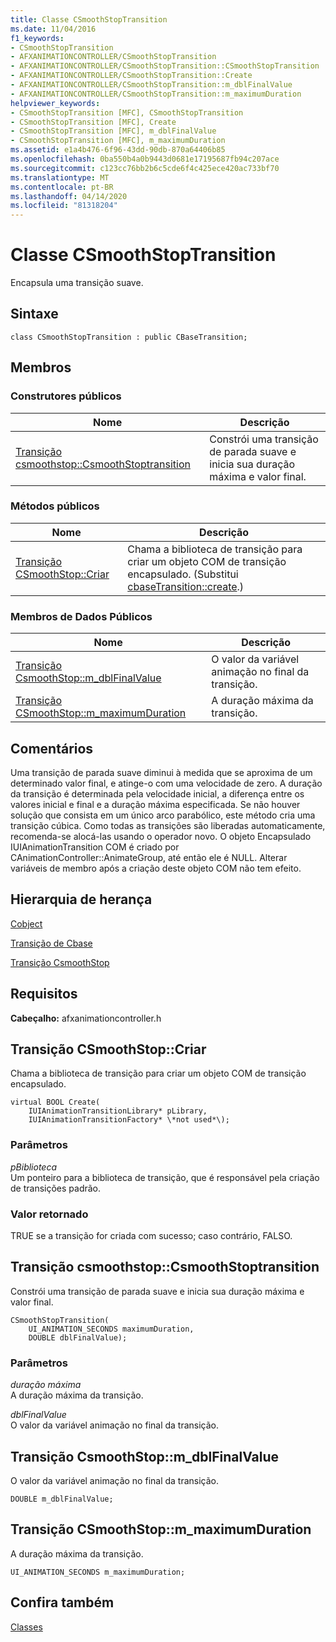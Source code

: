 ```yaml
---
title: Classe CSmoothStopTransition
ms.date: 11/04/2016
f1_keywords:
- CSmoothStopTransition
- AFXANIMATIONCONTROLLER/CSmoothStopTransition
- AFXANIMATIONCONTROLLER/CSmoothStopTransition::CSmoothStopTransition
- AFXANIMATIONCONTROLLER/CSmoothStopTransition::Create
- AFXANIMATIONCONTROLLER/CSmoothStopTransition::m_dblFinalValue
- AFXANIMATIONCONTROLLER/CSmoothStopTransition::m_maximumDuration
helpviewer_keywords:
- CSmoothStopTransition [MFC], CSmoothStopTransition
- CSmoothStopTransition [MFC], Create
- CSmoothStopTransition [MFC], m_dblFinalValue
- CSmoothStopTransition [MFC], m_maximumDuration
ms.assetid: e1a4b476-6f96-43dd-90db-870a64406b85
ms.openlocfilehash: 0ba550b4a0b9443d0681e17195687fb94c207ace
ms.sourcegitcommit: c123cc76bb2b6c5cde6f4c425ece420ac733bf70
ms.translationtype: MT
ms.contentlocale: pt-BR
ms.lasthandoff: 04/14/2020
ms.locfileid: "81318204"
---
```

# <a name="csmoothstoptransition-class"></a>Classe CSmoothStopTransition

Encapsula uma transição suave.

## <a name="syntax"></a>Sintaxe

```
class CSmoothStopTransition : public CBaseTransition;
```

## <a name="members"></a>Membros

### <a name="public-constructors"></a>Construtores públicos

|Nome|Descrição|
|----------|-----------------|
|[Transição csmoothstop::CsmoothStoptransition](#csmoothstoptransition)|Constrói uma transição de parada suave e inicia sua duração máxima e valor final.|

### <a name="public-methods"></a>Métodos públicos

|Nome|Descrição|
|----------|-----------------|
|[Transição CSmoothStop::Criar](#create)|Chama a biblioteca de transição para criar um objeto COM de transição encapsulado. (Substitui [cbaseTransition::create](../../mfc/reference/cbasetransition-class.md#create).)|

### <a name="public-data-members"></a>Membros de Dados Públicos

|Nome|Descrição|
|----------|-----------------|
|[Transição CsmoothStop::m_dblFinalValue](#m_dblfinalvalue)|O valor da variável animação no final da transição.|
|[Transição CSmoothStop::m_maximumDuration](#m_maximumduration)|A duração máxima da transição.|

## <a name="remarks"></a>Comentários

Uma transição de parada suave diminui à medida que se aproxima de um determinado valor final, e atinge-o com uma velocidade de zero. A duração da transição é determinada pela velocidade inicial, a diferença entre os valores inicial e final e a duração máxima especificada. Se não houver solução que consista em um único arco parabólico, este método cria uma transição cúbica. Como todas as transições são liberadas automaticamente, recomenda-se alocá-las usando o operador novo. O objeto Encapsulado IUIAnimationTransition COM é criado por CAnimationController::AnimateGroup, até então ele é NULL. Alterar variáveis de membro após a criação deste objeto COM não tem efeito.

## <a name="inheritance-hierarchy"></a>Hierarquia de herança

[Cobject](../../mfc/reference/cobject-class.md)

[Transição de Cbase](../../mfc/reference/cbasetransition-class.md)

[Transição CsmoothStop](../../mfc/reference/csmoothstoptransition-class.md)

## <a name="requirements"></a>Requisitos

**Cabeçalho:** afxanimationcontroller.h

## <a name="csmoothstoptransitioncreate"></a><a name="create"></a>Transição CSmoothStop::Criar

Chama a biblioteca de transição para criar um objeto COM de transição encapsulado.

```
virtual BOOL Create(
    IUIAnimationTransitionLibrary* pLibrary,
    IUIAnimationTransitionFactory* \*not used*\);
```

### <a name="parameters"></a>Parâmetros

*pBiblioteca*<br/>
Um ponteiro para a biblioteca de transição, que é responsável pela criação de transições padrão.

### <a name="return-value"></a>Valor retornado

TRUE se a transição for criada com sucesso; caso contrário, FALSO.

## <a name="csmoothstoptransitioncsmoothstoptransition"></a><a name="csmoothstoptransition"></a>Transição csmoothstop::CsmoothStoptransition

Constrói uma transição de parada suave e inicia sua duração máxima e valor final.

```
CSmoothStopTransition(
    UI_ANIMATION_SECONDS maximumDuration,
    DOUBLE dblFinalValue);
```

### <a name="parameters"></a>Parâmetros

*duração máxima*<br/>
A duração máxima da transição.

*dblFinalValue*<br/>
O valor da variável animação no final da transição.

## <a name="csmoothstoptransitionm_dblfinalvalue"></a><a name="m_dblfinalvalue"></a>Transição CsmoothStop::m_dblFinalValue

O valor da variável animação no final da transição.

```
DOUBLE m_dblFinalValue;
```

## <a name="csmoothstoptransitionm_maximumduration"></a><a name="m_maximumduration"></a>Transição CSmoothStop::m_maximumDuration

A duração máxima da transição.

```
UI_ANIMATION_SECONDS m_maximumDuration;
```

## <a name="see-also"></a>Confira também

[Classes](../../mfc/reference/mfc-classes.md)

